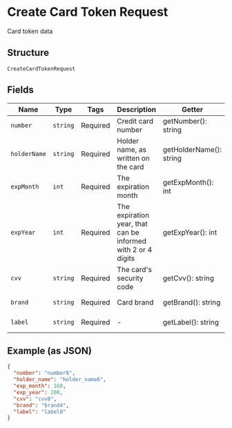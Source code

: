 
# Create Card Token Request

Card token data

## Structure

`CreateCardTokenRequest`

## Fields

| Name | Type | Tags | Description | Getter | Setter |
|  --- | --- | --- | --- | --- | --- |
| `number` | `string` | Required | Credit card number | getNumber(): string | setNumber(string number): void |
| `holderName` | `string` | Required | Holder name, as written on the card | getHolderName(): string | setHolderName(string holderName): void |
| `expMonth` | `int` | Required | The expiration month | getExpMonth(): int | setExpMonth(int expMonth): void |
| `expYear` | `int` | Required | The expiration year, that can be informed with 2 or 4 digits | getExpYear(): int | setExpYear(int expYear): void |
| `cvv` | `string` | Required | The card's security code | getCvv(): string | setCvv(string cvv): void |
| `brand` | `string` | Required | Card brand | getBrand(): string | setBrand(string brand): void |
| `label` | `string` | Required | - | getLabel(): string | setLabel(string label): void |

## Example (as JSON)

```json
{
  "number": "number8",
  "holder_name": "holder_name6",
  "exp_month": 168,
  "exp_year": 208,
  "cvv": "cvv8",
  "brand": "brand4",
  "label": "label0"
}
```

